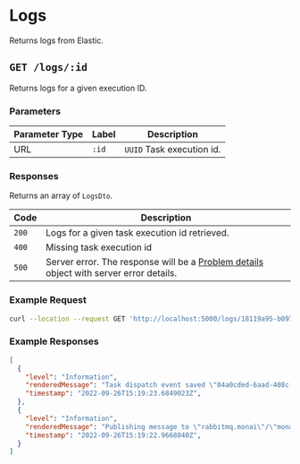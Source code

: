 # Logs

Returns logs from Elastic.

## `GET /logs/:id`

Returns logs for a given execution ID.

### Parameters

| Parameter Type | Label | Description |
|----------------|-------|-------------|
| URL | `:id` | `UUID` Task execution id. |

### Responses

Returns an array of `LogsDto`.

| Code | Description |
|------|-------------|
| `200` | Logs for a given task execution id retrieved. |
| `400` | Missing task execution id |
| `500` | Server error. The response will be a [Problem details](https://datatracker.ietf.org/doc/html/rfc7807) object with server error details. |

### Example Request

```bash
curl --location --request GET 'http://localhost:5000/logs/18119a95-b097-498d-a815-62c140e201e7'
```

### Example Responses

```json
[
  {
    "level": "Information",
    "renderedMessage": "Task dispatch event saved \"04a0cded-6aad-408c-b45d-1852ad54fae3\".",
    "timestamp": "2022-09-26T15:19:23.6849023Z",
  },
  {
    "level": "Information",
    "renderedMessage": "Publishing message to \"rabbitmq.monai\"/\"monaideploy\". Exchange=\"monaideploy\", Routing Key=\"md.tasks.dispatch\".",
    "timestamp": "2022-09-26T15:19:22.9668840Z",
  }
]
```